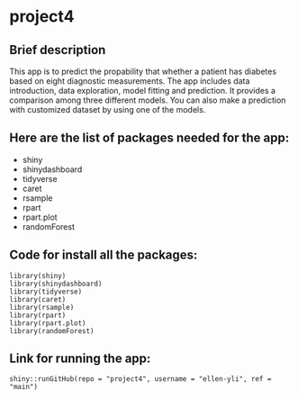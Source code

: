 # project4

## Brief description

This app is to predict the propability that whether a patient has diabetes based on eight diagnostic measurements. 
The app includes data introduction, data exploration, model fitting and prediction. It provides a comparison among three different models. You can also make a prediction with customized dataset by using one of the models. 

## Here are the list of packages needed for the app:

* shiny
* shinydashboard
* tidyverse
* caret
* rsample
* rpart
* rpart.plot
* randomForest

## Code for install all the packages:

```
library(shiny)
library(shinydashboard)
library(tidyverse)
library(caret)
library(rsample)
library(rpart)
library(rpart.plot)
library(randomForest)
```
## Link for running the app:

```
shiny::runGitHub(repo = "project4", username = "ellen-yli", ref = "main")
```
